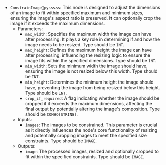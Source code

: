 - `ConstrainImagepysssss`: This node is designed to adjust the dimensions of an image to fit within specified maximum and minimum sizes, ensuring the image's aspect ratio is preserved. It can optionally crop the image if it exceeds the maximum dimensions.
    - Parameters:
        - `max_width`: Specifies the maximum width the image can have after processing. It plays a key role in determining if and how the image needs to be resized. Type should be `INT`.
        - `max_height`: Defines the maximum height the image can have after processing, influencing the resizing logic to ensure the image fits within the specified dimensions. Type should be `INT`.
        - `min_width`: Sets the minimum width the image should have, ensuring the image is not resized below this width. Type should be `INT`.
        - `min_height`: Determines the minimum height the image should have, preventing the image from being resized below this height. Type should be `INT`.
        - `crop_if_required`: A flag indicating whether the image should be cropped if it exceeds the maximum dimensions, affecting the final output by potentially altering the image's composition. Type should be `COMBO[STRING]`.
    - Inputs:
        - `images`: The images to be constrained. This parameter is crucial as it directly influences the node's core functionality of resizing and potentially cropping images to meet the specified size constraints. Type should be `IMAGE`.
    - Outputs:
        - `image`: The processed images, resized and optionally cropped to fit within the specified constraints. Type should be `IMAGE`.

